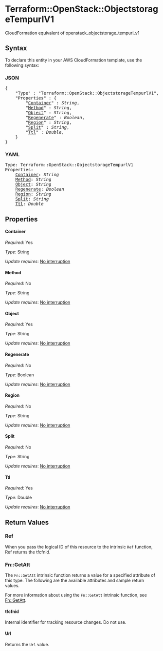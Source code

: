 # Terraform::OpenStack::ObjectstorageTempurlV1

CloudFormation equivalent of openstack_objectstorage_tempurl_v1

## Syntax

To declare this entity in your AWS CloudFormation template, use the following syntax:

### JSON

<pre>
{
    "Type" : "Terraform::OpenStack::ObjectstorageTempurlV1",
    "Properties" : {
        "<a href="#container" title="Container">Container</a>" : <i>String</i>,
        "<a href="#method" title="Method">Method</a>" : <i>String</i>,
        "<a href="#object" title="Object">Object</a>" : <i>String</i>,
        "<a href="#regenerate" title="Regenerate">Regenerate</a>" : <i>Boolean</i>,
        "<a href="#region" title="Region">Region</a>" : <i>String</i>,
        "<a href="#split" title="Split">Split</a>" : <i>String</i>,
        "<a href="#ttl" title="Ttl">Ttl</a>" : <i>Double</i>,
    }
}
</pre>

### YAML

<pre>
Type: Terraform::OpenStack::ObjectstorageTempurlV1
Properties:
    <a href="#container" title="Container">Container</a>: <i>String</i>
    <a href="#method" title="Method">Method</a>: <i>String</i>
    <a href="#object" title="Object">Object</a>: <i>String</i>
    <a href="#regenerate" title="Regenerate">Regenerate</a>: <i>Boolean</i>
    <a href="#region" title="Region">Region</a>: <i>String</i>
    <a href="#split" title="Split">Split</a>: <i>String</i>
    <a href="#ttl" title="Ttl">Ttl</a>: <i>Double</i>
</pre>

## Properties

#### Container

_Required_: Yes

_Type_: String

_Update requires_: [No interruption](https://docs.aws.amazon.com/AWSCloudFormation/latest/UserGuide/using-cfn-updating-stacks-update-behaviors.html#update-no-interrupt)

#### Method

_Required_: No

_Type_: String

_Update requires_: [No interruption](https://docs.aws.amazon.com/AWSCloudFormation/latest/UserGuide/using-cfn-updating-stacks-update-behaviors.html#update-no-interrupt)

#### Object

_Required_: Yes

_Type_: String

_Update requires_: [No interruption](https://docs.aws.amazon.com/AWSCloudFormation/latest/UserGuide/using-cfn-updating-stacks-update-behaviors.html#update-no-interrupt)

#### Regenerate

_Required_: No

_Type_: Boolean

_Update requires_: [No interruption](https://docs.aws.amazon.com/AWSCloudFormation/latest/UserGuide/using-cfn-updating-stacks-update-behaviors.html#update-no-interrupt)

#### Region

_Required_: No

_Type_: String

_Update requires_: [No interruption](https://docs.aws.amazon.com/AWSCloudFormation/latest/UserGuide/using-cfn-updating-stacks-update-behaviors.html#update-no-interrupt)

#### Split

_Required_: No

_Type_: String

_Update requires_: [No interruption](https://docs.aws.amazon.com/AWSCloudFormation/latest/UserGuide/using-cfn-updating-stacks-update-behaviors.html#update-no-interrupt)

#### Ttl

_Required_: Yes

_Type_: Double

_Update requires_: [No interruption](https://docs.aws.amazon.com/AWSCloudFormation/latest/UserGuide/using-cfn-updating-stacks-update-behaviors.html#update-no-interrupt)

## Return Values

### Ref

When you pass the logical ID of this resource to the intrinsic `Ref` function, Ref returns the tfcfnid.

### Fn::GetAtt

The `Fn::GetAtt` intrinsic function returns a value for a specified attribute of this type. The following are the available attributes and sample return values.

For more information about using the `Fn::GetAtt` intrinsic function, see [Fn::GetAtt](https://docs.aws.amazon.com/AWSCloudFormation/latest/UserGuide/intrinsic-function-reference-getatt.html).

#### tfcfnid

Internal identifier for tracking resource changes. Do not use.

#### Url

Returns the <code>Url</code> value.


